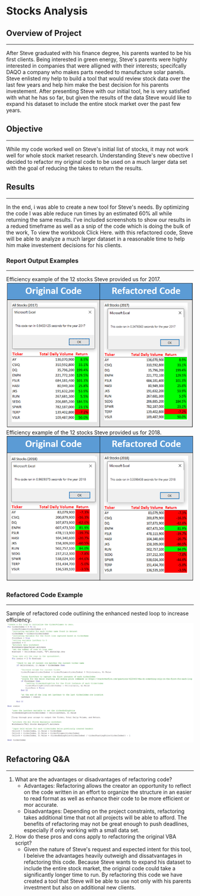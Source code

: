 # Stocks Analysis

## Overview of Project
---
After Steve graduated with his finance degree, his parents wanted to be his first clients. Being interested in green energy, Steve's parents were highly interested in companies that were alligned with their interests; specifcally DAQO a company who makes parts needed to manufacture solar panels. Steve enlisted my help to build a tool that would review stock data over the last few years and help him make the best decision for his parents investement. After presenting Steve with our initial tool, he is very satisfied with what he has so far, but given the results of the data Steve would like to expand his dataset to include the entire stock market over the past few years. 

## Objective
---
While my code worked well on Steve's initial list of stocks, it may not work well for whole stock market research. Understanding Steve's new obective I decided to refactor my original code to be used on a much larger data set with the goal of reducing the takes to return the results. 

## Results
---
In the end, i was able to create a new tool for Steve's needs. By optimizing the code I was able reduce run times by an estimated 60% all while returning the same results. I've included screenshots to show our results in a redued timeframe as well as a snip of the code which is doing the bulk of the work, To view the workbook Click Here. with this refactored code, Steve will be able to analyze a much larger dataset in a reasonable time to help him make investement decisions for his clients.

### Report Output Examples
---
 Efficiency example of the 12 stocks Steve provided us for 2017.
 ![2017_comp](./resources/comparison_2017.png)
 Efficiency example of the 12 stocks Steve provided us for 2018.
 ![2018](./resources/comparison_2018.png)

### Refactored Code Example
---
Sample of refactored code outlining the enhanced nested loop to increase efficiency.
![ref_code](./resources/refactored_code.png)

## Refactoring Q&A
---
1. What are the advantages or disadvantages of refactoring code?
    - Advantages: Refactoring allows the creator an opportunity to reflect on the code written in an effort to organize the structure in an easier to read format as well as enhance their code to be more efficient or mor accurate. 
    - Disadvantages:  Depending on the project constraints, refactoring takes additional time that not all projects will be able to afford. The benefits of refactoring may not be great enough to push deadlines, especially if only working with a small data set. 
2. How do these pros and cons apply to refactoring the original VBA script?
    -   Given the nature of Steve's request and expected intent for this tool, I beleive the advantages heavily outweigh and dissatvantages in refactoring this code. Because Steve wants to expand his dataset to include the entire stock market, the original code could take a significantly longer time to run. By refactoring this code we have created a tool that Steve will be able to use not only with his parents investment but also on additional new clients.

